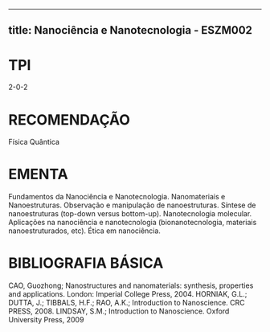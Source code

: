 
---
title: Nanociência e Nanotecnologia - ESZM002 
---

# TPI

2-0-2

# RECOMENDAÇÃO

Física Quântica

# EMENTA

Fundamentos da Nanociência e Nanotecnologia. Nanomateriais e Nanoestruturas. Observação e manipulação de nanoestruturas. Síntese de nanoestruturas (top-down versus bottom-up). Nanotecnologia molecular. Aplicações na nanociência e nanotecnologia (bionanotecnologia, materiais nanoestruturados, etc). Ética em nanociência.

# BIBLIOGRAFIA BÁSICA

CAO, Guozhong; Nanostructures and nanomaterials: synthesis, properties and applications. London: Imperial College Press, 2004.
HORNIAK, G.L.; DUTTA, J.; TIBBALS, H.F.; RAO, A.K.; Introduction to Nanoscience. CRC PRESS, 2008.
LINDSAY, S.M.; Introduction to Nanoscience. Oxford University Press, 2009
        